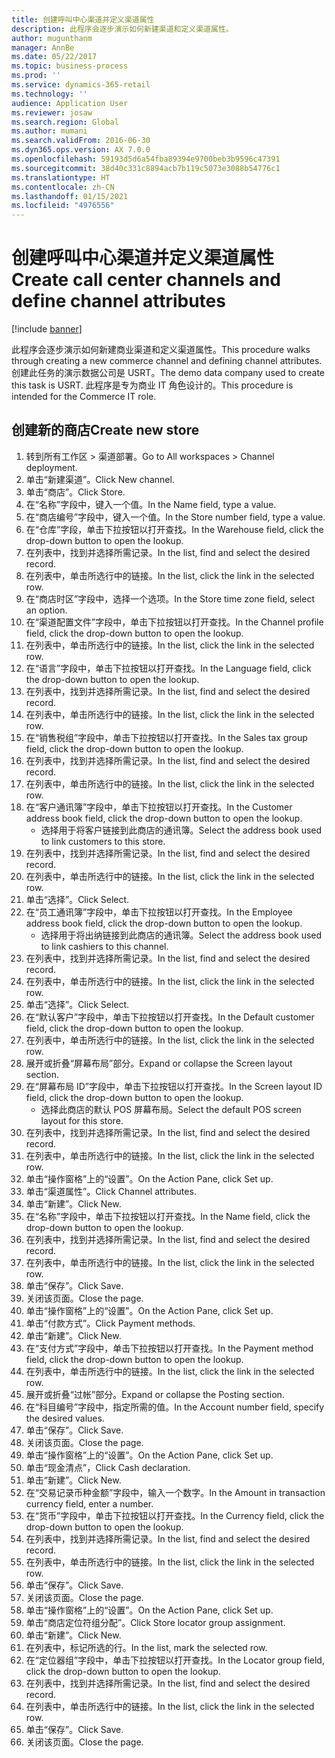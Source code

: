 ```yaml
---
title: 创建呼叫中心渠道并定义渠道属性
description: 此程序会逐步演示如何新建渠道和定义渠道属性。
author: mugunthanm
manager: AnnBe
ms.date: 05/22/2017
ms.topic: business-process
ms.prod: ''
ms.service: dynamics-365-retail
ms.technology: ''
audience: Application User
ms.reviewer: josaw
ms.search.region: Global
ms.author: mumani
ms.search.validFrom: 2016-06-30
ms.dyn365.ops.version: AX 7.0.0
ms.openlocfilehash: 59193d5d6a54fba89394e9700beb3b9596c47391
ms.sourcegitcommit: 38d40c331c8894acb7b119c5073e3088b54776c1
ms.translationtype: HT
ms.contentlocale: zh-CN
ms.lasthandoff: 01/15/2021
ms.locfileid: "4976556"
---
```

# <a name="create-call-center-channels-and-define-channel-attributes"></a><span data-ttu-id="dd84b-103">创建呼叫中心渠道并定义渠道属性</span><span class="sxs-lookup"><span data-stu-id="dd84b-103">Create call center channels and define channel attributes</span></span>

[!include [banner](../includes/banner.md)]

<span data-ttu-id="dd84b-104">此程序会逐步演示如何新建商业渠道和定义渠道属性。</span><span class="sxs-lookup"><span data-stu-id="dd84b-104">This procedure walks through creating a new commerce channel and defining channel attributes.</span></span> <span data-ttu-id="dd84b-105">创建此任务的演示数据公司是 USRT。</span><span class="sxs-lookup"><span data-stu-id="dd84b-105">The demo data company used to create this task is USRT.</span></span> <span data-ttu-id="dd84b-106">此程序是专为商业 IT 角色设计的。</span><span class="sxs-lookup"><span data-stu-id="dd84b-106">This procedure is intended for the Commerce IT role.</span></span>


## <a name="create-new-store"></a><span data-ttu-id="dd84b-107">创建新的商店</span><span class="sxs-lookup"><span data-stu-id="dd84b-107">Create new store</span></span>
1. <span data-ttu-id="dd84b-108">转到所有工作区 > 渠道部署。</span><span class="sxs-lookup"><span data-stu-id="dd84b-108">Go to All workspaces > Channel deployment.</span></span>
2. <span data-ttu-id="dd84b-109">单击“新建渠道”。</span><span class="sxs-lookup"><span data-stu-id="dd84b-109">Click New channel.</span></span>
3. <span data-ttu-id="dd84b-110">单击“商店”。</span><span class="sxs-lookup"><span data-stu-id="dd84b-110">Click Store.</span></span>
4. <span data-ttu-id="dd84b-111">在“名称”字段中，键入一个值。</span><span class="sxs-lookup"><span data-stu-id="dd84b-111">In the Name field, type a value.</span></span>
5. <span data-ttu-id="dd84b-112">在“商店编号”字段中，键入一个值。</span><span class="sxs-lookup"><span data-stu-id="dd84b-112">In the Store number field, type a value.</span></span>
6. <span data-ttu-id="dd84b-113">在“仓库”字段，单击下拉按钮以打开查找。</span><span class="sxs-lookup"><span data-stu-id="dd84b-113">In the Warehouse field, click the drop-down button to open the lookup.</span></span>
7. <span data-ttu-id="dd84b-114">在列表中，找到并选择所需记录。</span><span class="sxs-lookup"><span data-stu-id="dd84b-114">In the list, find and select the desired record.</span></span>
8. <span data-ttu-id="dd84b-115">在列表中，单击所选行中的链接。</span><span class="sxs-lookup"><span data-stu-id="dd84b-115">In the list, click the link in the selected row.</span></span>
9. <span data-ttu-id="dd84b-116">在“商店时区”字段中，选择一个选项。</span><span class="sxs-lookup"><span data-stu-id="dd84b-116">In the Store time zone field, select an option.</span></span>
10. <span data-ttu-id="dd84b-117">在“渠道配置文件”字段中，单击下拉按钮以打开查找。</span><span class="sxs-lookup"><span data-stu-id="dd84b-117">In the Channel profile field, click the drop-down button to open the lookup.</span></span>
11. <span data-ttu-id="dd84b-118">在列表中，单击所选行中的链接。</span><span class="sxs-lookup"><span data-stu-id="dd84b-118">In the list, click the link in the selected row.</span></span>
12. <span data-ttu-id="dd84b-119">在“语言”字段中，单击下拉按钮以打开查找。</span><span class="sxs-lookup"><span data-stu-id="dd84b-119">In the Language field, click the drop-down button to open the lookup.</span></span>
13. <span data-ttu-id="dd84b-120">在列表中，找到并选择所需记录。</span><span class="sxs-lookup"><span data-stu-id="dd84b-120">In the list, find and select the desired record.</span></span>
14. <span data-ttu-id="dd84b-121">在列表中，单击所选行中的链接。</span><span class="sxs-lookup"><span data-stu-id="dd84b-121">In the list, click the link in the selected row.</span></span>
15. <span data-ttu-id="dd84b-122">在“销售税组”字段中，单击下拉按钮以打开查找。</span><span class="sxs-lookup"><span data-stu-id="dd84b-122">In the Sales tax group field, click the drop-down button to open the lookup.</span></span>
16. <span data-ttu-id="dd84b-123">在列表中，找到并选择所需记录。</span><span class="sxs-lookup"><span data-stu-id="dd84b-123">In the list, find and select the desired record.</span></span>
17. <span data-ttu-id="dd84b-124">在列表中，单击所选行中的链接。</span><span class="sxs-lookup"><span data-stu-id="dd84b-124">In the list, click the link in the selected row.</span></span>
18. <span data-ttu-id="dd84b-125">在“客户通讯簿”字段中，单击下拉按钮以打开查找。</span><span class="sxs-lookup"><span data-stu-id="dd84b-125">In the Customer address book field, click the drop-down button to open the lookup.</span></span>
    * <span data-ttu-id="dd84b-126">选择用于将客户链接到此商店的通讯簿。</span><span class="sxs-lookup"><span data-stu-id="dd84b-126">Select the address book used to link customers to this store.</span></span>  
19. <span data-ttu-id="dd84b-127">在列表中，找到并选择所需记录。</span><span class="sxs-lookup"><span data-stu-id="dd84b-127">In the list, find and select the desired record.</span></span>
20. <span data-ttu-id="dd84b-128">在列表中，单击所选行中的链接。</span><span class="sxs-lookup"><span data-stu-id="dd84b-128">In the list, click the link in the selected row.</span></span>
21. <span data-ttu-id="dd84b-129">单击“选择”。</span><span class="sxs-lookup"><span data-stu-id="dd84b-129">Click Select.</span></span>
22. <span data-ttu-id="dd84b-130">在“员工通讯簿”字段中，单击下拉按钮以打开查找。</span><span class="sxs-lookup"><span data-stu-id="dd84b-130">In the Employee address book field, click the drop-down button to open the lookup.</span></span>
    * <span data-ttu-id="dd84b-131">选择用于将出纳链接到此商店的通讯簿。</span><span class="sxs-lookup"><span data-stu-id="dd84b-131">Select the address book used to link cashiers to this channel.</span></span>  
23. <span data-ttu-id="dd84b-132">在列表中，找到并选择所需记录。</span><span class="sxs-lookup"><span data-stu-id="dd84b-132">In the list, find and select the desired record.</span></span>
24. <span data-ttu-id="dd84b-133">在列表中，单击所选行中的链接。</span><span class="sxs-lookup"><span data-stu-id="dd84b-133">In the list, click the link in the selected row.</span></span>
25. <span data-ttu-id="dd84b-134">单击“选择”。</span><span class="sxs-lookup"><span data-stu-id="dd84b-134">Click Select.</span></span>
26. <span data-ttu-id="dd84b-135">在“默认客户”字段中，单击下拉按钮以打开查找。</span><span class="sxs-lookup"><span data-stu-id="dd84b-135">In the Default customer field, click the drop-down button to open the lookup.</span></span>
27. <span data-ttu-id="dd84b-136">在列表中，单击所选行中的链接。</span><span class="sxs-lookup"><span data-stu-id="dd84b-136">In the list, click the link in the selected row.</span></span>
28. <span data-ttu-id="dd84b-137">展开或折叠“屏幕布局”部分。</span><span class="sxs-lookup"><span data-stu-id="dd84b-137">Expand or collapse the Screen layout section.</span></span>
29. <span data-ttu-id="dd84b-138">在“屏幕布局 ID”字段中，单击下拉按钮以打开查找。</span><span class="sxs-lookup"><span data-stu-id="dd84b-138">In the Screen layout ID field, click the drop-down button to open the lookup.</span></span>
    * <span data-ttu-id="dd84b-139">选择此商店的默认 POS 屏幕布局。</span><span class="sxs-lookup"><span data-stu-id="dd84b-139">Select the default POS screen layout for this store.</span></span>  
30. <span data-ttu-id="dd84b-140">在列表中，找到并选择所需记录。</span><span class="sxs-lookup"><span data-stu-id="dd84b-140">In the list, find and select the desired record.</span></span>
31. <span data-ttu-id="dd84b-141">在列表中，单击所选行中的链接。</span><span class="sxs-lookup"><span data-stu-id="dd84b-141">In the list, click the link in the selected row.</span></span>
32. <span data-ttu-id="dd84b-142">单击“操作窗格”上的“设置”。</span><span class="sxs-lookup"><span data-stu-id="dd84b-142">On the Action Pane, click Set up.</span></span>
33. <span data-ttu-id="dd84b-143">单击“渠道属性”。</span><span class="sxs-lookup"><span data-stu-id="dd84b-143">Click Channel attributes.</span></span>
34. <span data-ttu-id="dd84b-144">单击“新建”。</span><span class="sxs-lookup"><span data-stu-id="dd84b-144">Click New.</span></span>
35. <span data-ttu-id="dd84b-145">在“名称”字段中，单击下拉按钮以打开查找。</span><span class="sxs-lookup"><span data-stu-id="dd84b-145">In the Name field, click the drop-down button to open the lookup.</span></span>
36. <span data-ttu-id="dd84b-146">在列表中，找到并选择所需记录。</span><span class="sxs-lookup"><span data-stu-id="dd84b-146">In the list, find and select the desired record.</span></span>
37. <span data-ttu-id="dd84b-147">在列表中，单击所选行中的链接。</span><span class="sxs-lookup"><span data-stu-id="dd84b-147">In the list, click the link in the selected row.</span></span>
38. <span data-ttu-id="dd84b-148">单击“保存”。</span><span class="sxs-lookup"><span data-stu-id="dd84b-148">Click Save.</span></span>
39. <span data-ttu-id="dd84b-149">关闭该页面。</span><span class="sxs-lookup"><span data-stu-id="dd84b-149">Close the page.</span></span>
40. <span data-ttu-id="dd84b-150">单击“操作窗格”上的“设置”。</span><span class="sxs-lookup"><span data-stu-id="dd84b-150">On the Action Pane, click Set up.</span></span>
41. <span data-ttu-id="dd84b-151">单击“付款方式”。</span><span class="sxs-lookup"><span data-stu-id="dd84b-151">Click Payment methods.</span></span>
42. <span data-ttu-id="dd84b-152">单击“新建”。</span><span class="sxs-lookup"><span data-stu-id="dd84b-152">Click New.</span></span>
43. <span data-ttu-id="dd84b-153">在“支付方式”字段中，单击下拉按钮以打开查找。</span><span class="sxs-lookup"><span data-stu-id="dd84b-153">In the Payment method field, click the drop-down button to open the lookup.</span></span>
44. <span data-ttu-id="dd84b-154">在列表中，单击所选行中的链接。</span><span class="sxs-lookup"><span data-stu-id="dd84b-154">In the list, click the link in the selected row.</span></span>
45. <span data-ttu-id="dd84b-155">展开或折叠“过帐”部分。</span><span class="sxs-lookup"><span data-stu-id="dd84b-155">Expand or collapse the Posting section.</span></span>
46. <span data-ttu-id="dd84b-156">在“科目编号”字段中，指定所需的值。</span><span class="sxs-lookup"><span data-stu-id="dd84b-156">In the Account number field, specify the desired values.</span></span>
47. <span data-ttu-id="dd84b-157">单击“保存”。</span><span class="sxs-lookup"><span data-stu-id="dd84b-157">Click Save.</span></span>
48. <span data-ttu-id="dd84b-158">关闭该页面。</span><span class="sxs-lookup"><span data-stu-id="dd84b-158">Close the page.</span></span>
49. <span data-ttu-id="dd84b-159">单击“操作窗格”上的“设置”。</span><span class="sxs-lookup"><span data-stu-id="dd84b-159">On the Action Pane, click Set up.</span></span>
50. <span data-ttu-id="dd84b-160">单击“现金清点”，</span><span class="sxs-lookup"><span data-stu-id="dd84b-160">Click Cash declaration.</span></span>
51. <span data-ttu-id="dd84b-161">单击“新建”。</span><span class="sxs-lookup"><span data-stu-id="dd84b-161">Click New.</span></span>
52. <span data-ttu-id="dd84b-162">在“交易记录币种金额”字段中，输入一个数字。</span><span class="sxs-lookup"><span data-stu-id="dd84b-162">In the Amount in transaction currency field, enter a number.</span></span>
53. <span data-ttu-id="dd84b-163">在“货币”字段中，单击下拉按钮以打开查找。</span><span class="sxs-lookup"><span data-stu-id="dd84b-163">In the Currency field, click the drop-down button to open the lookup.</span></span>
54. <span data-ttu-id="dd84b-164">在列表中，找到并选择所需记录。</span><span class="sxs-lookup"><span data-stu-id="dd84b-164">In the list, find and select the desired record.</span></span>
55. <span data-ttu-id="dd84b-165">在列表中，单击所选行中的链接。</span><span class="sxs-lookup"><span data-stu-id="dd84b-165">In the list, click the link in the selected row.</span></span>
56. <span data-ttu-id="dd84b-166">单击“保存”。</span><span class="sxs-lookup"><span data-stu-id="dd84b-166">Click Save.</span></span>
57. <span data-ttu-id="dd84b-167">关闭该页面。</span><span class="sxs-lookup"><span data-stu-id="dd84b-167">Close the page.</span></span>
58. <span data-ttu-id="dd84b-168">单击“操作窗格”上的“设置”。</span><span class="sxs-lookup"><span data-stu-id="dd84b-168">On the Action Pane, click Set up.</span></span>
59. <span data-ttu-id="dd84b-169">单击“商店定位符组分配”。</span><span class="sxs-lookup"><span data-stu-id="dd84b-169">Click Store locator group assignment.</span></span>
60. <span data-ttu-id="dd84b-170">单击“新建”。</span><span class="sxs-lookup"><span data-stu-id="dd84b-170">Click New.</span></span>
61. <span data-ttu-id="dd84b-171">在列表中，标记所选的行。</span><span class="sxs-lookup"><span data-stu-id="dd84b-171">In the list, mark the selected row.</span></span>
62. <span data-ttu-id="dd84b-172">在“定位器组”字段中，单击下拉按钮以打开查找。</span><span class="sxs-lookup"><span data-stu-id="dd84b-172">In the Locator group field, click the drop-down button to open the lookup.</span></span>
63. <span data-ttu-id="dd84b-173">在列表中，找到并选择所需记录。</span><span class="sxs-lookup"><span data-stu-id="dd84b-173">In the list, find and select the desired record.</span></span>
64. <span data-ttu-id="dd84b-174">在列表中，单击所选行中的链接。</span><span class="sxs-lookup"><span data-stu-id="dd84b-174">In the list, click the link in the selected row.</span></span>
65. <span data-ttu-id="dd84b-175">单击“保存”。</span><span class="sxs-lookup"><span data-stu-id="dd84b-175">Click Save.</span></span>
66. <span data-ttu-id="dd84b-176">关闭该页面。</span><span class="sxs-lookup"><span data-stu-id="dd84b-176">Close the page.</span></span>

